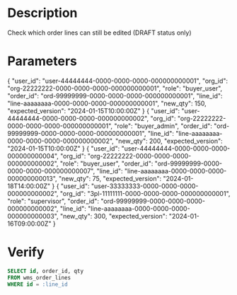 # Description
Check which order lines can still be edited (DRAFT status only)

# Parameters

{ "user_id": "user-44444444-0000-0000-0000-000000000001", "org_id": "org-22222222-0000-0000-0000-000000000001", "role": "buyer_user", "order_id": "ord-99999999-0000-0000-0000-000000000001", "line_id": "line-aaaaaaaa-0000-0000-0000-000000000001", "new_qty": 150, "expected_version": "2024-01-15T10:00:00Z" }
{ "user_id": "user-44444444-0000-0000-0000-000000000002", "org_id": "org-22222222-0000-0000-0000-000000000001", "role": "buyer_admin", "order_id": "ord-99999999-0000-0000-0000-000000000001", "line_id": "line-aaaaaaaa-0000-0000-0000-000000000002", "new_qty": 200, "expected_version": "2024-01-15T10:00:00Z" }
{ "user_id": "user-44444444-0000-0000-0000-000000000004", "org_id": "org-22222222-0000-0000-0000-000000000002", "role": "buyer_user", "order_id": "ord-99999999-0000-0000-0000-000000000007", "line_id": "line-aaaaaaaa-0000-0000-0000-000000000013", "new_qty": 75, "expected_version": "2024-01-18T14:00:00Z" }
{ "user_id": "user-33333333-0000-0000-0000-000000000002", "org_id": "3pl-11111111-0000-0000-0000-000000000001", "role": "supervisor", "order_id": "ord-99999999-0000-0000-0000-000000000002", "line_id": "line-aaaaaaaa-0000-0000-0000-000000000003", "new_qty": 300, "expected_version": "2024-01-16T09:00:00Z" }

# Verify
```sql
SELECT id, order_id, qty
FROM wms_order_lines
WHERE id = :line_id
```